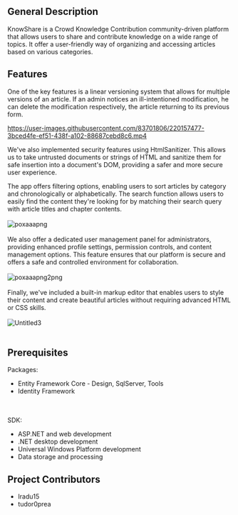 ## General Description
KnowShare is a Crowd Knowledge Contribution community-driven platform that allows users to share and contribute knowledge on a wide range of topics. It offer a user-friendly way of organizing and accessing articles based on various categories.

## Features
One of the key features is a linear versioning system that allows for multiple versions of an article.
If an admin notices an ill-intentioned modification, he can delete the modification respectively, the article returning to its previous form.


https://user-images.githubusercontent.com/83701806/220157477-3bced4fe-ef51-438f-a102-88687cebd8c6.mp4


We've also implemented security features using HtmlSanitizer. This allows us to take untrusted documents or strings of HTML and sanitize them for safe insertion into a document's DOM, providing a safer and more secure user experience.

The app offers filtering options, enabling users to sort articles by category and chronologically or alphabetically. The search function allows users to easily find the content they're looking for by matching their search query with article titles and chapter contents.
<br /><br />
![poxaaapng](https://user-images.githubusercontent.com/83701806/220156937-3b4c4e27-002d-40a6-a0f4-4d3bf7663792.png)
<br /><br />
We also offer a dedicated user management panel for administrators, providing enhanced profile settings, permission controls, and content management options. This feature ensures that our platform is secure and offers a safe and controlled environment for collaboration.
<br /><br />
![poxaaapng2png](https://user-images.githubusercontent.com/83701806/220156945-5fa5d11c-0857-4e58-8cb6-43f798e37080.png)
<br /><br />
Finally, we've included a built-in markup editor that enables users to style their content and create beautiful articles without requiring advanced HTML or CSS skills.
<br /><br />
![Untitled3](https://user-images.githubusercontent.com/83701806/220156905-fd0978b0-1ca7-40ca-b054-0354ae0da4dc.png)
<br /><br />
## Prerequisites 
Packages:
* Entity Framework Core - Design, SqlServer, Tools
* Identity Framework

<br /><br />SDK:

* ASP.NET and web development
* .NET desktop development
* Universal Windows Platform development
* Data storage and processing
## Project Contributors
* Iradu15
* tudor0prea
